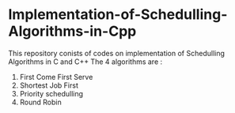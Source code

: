 # Implementation-of-Schedulling-Algorithms-in-Cpp

 This repository conists of codes on implementation of Schedulling Algorithms  in C and C++
 The 4 algorithms are :
 1) First Come First Serve
 2) Shortest Job First
 3) Priority schedulling
 4) Round Robin
